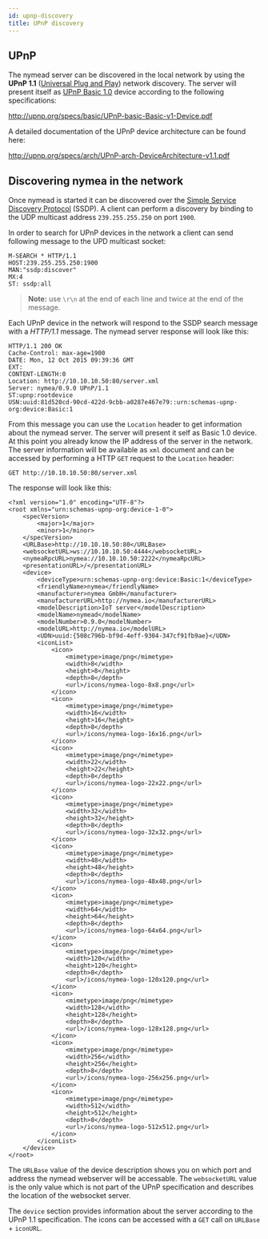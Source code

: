 ```yaml
---
id: upnp-discovery
title: UPnP discovery
---
```


## UPnP

The nymead server can be discovered in the local network by using the **UPnP 1.1** ([Universal Plug and Play](https://en.wikipedia.org/wiki/Universal_Plug_and_Play)) network discovery. The server will present itself as [UPnP Basic 1.0](http://upnp.org/specs/basic/basic1/) device according to the following specifications:

http://upnp.org/specs/basic/UPnP-basic-Basic-v1-Device.pdf

A detailed documentation of the UPnP device architecture can be found here:

http://upnp.org/specs/arch/UPnP-arch-DeviceArchitecture-v1.1.pdf

## Discovering nymea in the network

Once nymead is started it can be discovered over the [Simple Service Discovery Protocol](https://en.wikipedia.org/wiki/Simple_Service_Discovery_Protocol) (SSDP). A client can perform a discovery by binding to the UDP multicast address `239.255.255.250` on port `1900`.

In order to search for UPnP devices in the network a client can send following message to the UPD multicast socket:

    M-SEARCH * HTTP/1.1
    HOST:239.255.255.250:1900
    MAN:"ssdp:discover"
    MX:4
    ST: ssdp:all

> **Note:** use `\r\n` at the end of each line and twice at the end of the message.

Each UPnP device in the network will respond to the SSDP search message with a *HTTP/1.1* message. The nymead server response will look like this:

    HTTP/1.1 200 OK
    Cache-Control: max-age=1900
    DATE: Mon, 12 Oct 2015 09:39:36 GMT
    EXT:
    CONTENT-LENGTH:0
    Location: http://10.10.10.50:80/server.xml
    Server: nymea/0.9.0 UPnP/1.1
    ST:upnp:rootdevice
    USN:uuid:81d520cd-90cd-422d-9cbb-a0287e467e79::urn:schemas-upnp-org:device:Basic:1

From this message you can use the `Location` header to get information about the nymead server. The server will present it self as Basic 1.0 device. At this point you already know the IP address of the server in the network. The server information will be available as `xml` document and can be accessed by performing a HTTP `GET` request to the `Location` header:

    GET http://10.10.10.50:80/server.xml

The response will look like this:

    <?xml version="1.0" encoding="UTF-8"?>
    <root xmlns="urn:schemas-upnp-org:device-1-0">
        <specVersion>
            <major>1</major>
            <minor>1</minor>
        </specVersion>
        <URLBase>http://10.10.10.50:80</URLBase>
        <websocketURL>ws://10.10.10.50:4444</websocketURL>
        <nymeaRpcURL>nymea://10.10.10.50:2222</nymeaRpcURL>
        <presentationURL>/</presentationURL>
        <device>
            <deviceType>urn:schemas-upnp-org:device:Basic:1</deviceType>
            <friendlyName>nymea</friendlyName>
            <manufacturer>nymea GmbH</manufacturer>
            <manufacturerURL>http://nymea.io</manufacturerURL>
            <modelDescription>IoT server</modelDescription>
            <modelName>nymead</modelName>
            <modelNumber>0.9.0</modelNumber>
            <modelURL>http://nymea.io</modelURL>
            <UDN>uuid:{508c796b-bf9d-4eff-9304-347cf91fb9ae}</UDN>
            <iconList>
                <icon>
                    <mimetype>image/png</mimetype>
                    <width>8</width>
                    <height>8</height>
                    <depth>8</depth>
                    <url>/icons/nymea-logo-8x8.png</url>
                </icon>
                <icon>
                    <mimetype>image/png</mimetype>
                    <width>16</width>
                    <height>16</height>
                    <depth>8</depth>
                    <url>/icons/nymea-logo-16x16.png</url>
                </icon>
                <icon>
                    <mimetype>image/png</mimetype>
                    <width>22</width>
                    <height>22</height>
                    <depth>8</depth>
                    <url>/icons/nymea-logo-22x22.png</url>
                </icon>
                <icon>
                    <mimetype>image/png</mimetype>
                    <width>32</width>
                    <height>32</height>
                    <depth>8</depth>
                    <url>/icons/nymea-logo-32x32.png</url>
                </icon>
                <icon>
                    <mimetype>image/png</mimetype>
                    <width>48</width>
                    <height>48</height>
                    <depth>8</depth>
                    <url>/icons/nymea-logo-48x48.png</url>
                </icon>
                <icon>
                    <mimetype>image/png</mimetype>
                    <width>64</width>
                    <height>64</height>
                    <depth>8</depth>
                    <url>/icons/nymea-logo-64x64.png</url>
                </icon>
                <icon>
                    <mimetype>image/png</mimetype>
                    <width>120</width>
                    <height>120</height>
                    <depth>8</depth>
                    <url>/icons/nymea-logo-120x120.png</url>
                </icon>
                <icon>
                    <mimetype>image/png</mimetype>
                    <width>128</width>
                    <height>128</height>
                    <depth>8</depth>
                    <url>/icons/nymea-logo-128x128.png</url>
                </icon>
                <icon>
                    <mimetype>image/png</mimetype>
                    <width>256</width>
                    <height>256</height>
                    <depth>8</depth>
                    <url>/icons/nymea-logo-256x256.png</url>
                </icon>
                <icon>
                    <mimetype>image/png</mimetype>
                    <width>512</width>
                    <height>512</height>
                    <depth>8</depth>
                    <url>/icons/nymea-logo-512x512.png</url>
                </icon>
            </iconList>
        </device>
    </root>
   
The `URLBase` value of the device description shows you on which port and address the nymead webserver will be accessable. The `websocketURL` value is the only value which is not part of the UPnP specification and describes the location of the websocket server.

The `device` section provides information about the server according to the UPnP 1.1 specification. The icons can be accessed with a `GET` call on `URLBase` + `iconURL`.










